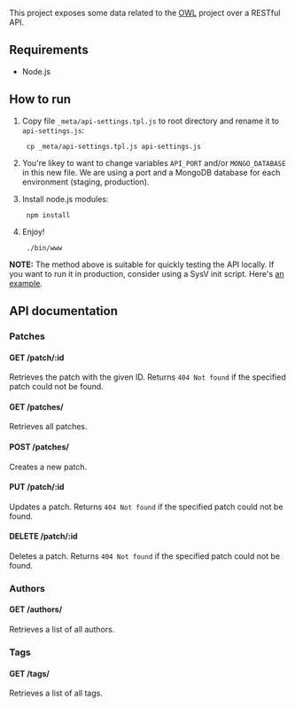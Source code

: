 This project exposes some data related to the [OWL][1] project over a RESTful API.

## Requirements
* Node.js

## How to run
1. Copy file `_meta/api-settings.tpl.js` to root directory and rename it to `api-settings.js`:

        cp _meta/api-settings.tpl.js api-settings.js
2. You're likey to want to change variables `API_PORT` and/or `MONGO_DATABASE` in this new file. We are using a port and a MongoDB database for each environment (staging, production).
3. Install node.js modules:

        npm install
4. Enjoy!

        ./bin/www

**NOTE:** The method above is suitable for quickly testing the API locally. If
you want to run it in production, consider using a SysV init script. Here's [an
example](_meta/init-scripts/owl-api).

## API documentation

### Patches

#### GET /patch/:id
Retrieves the patch with the given ID. Returns `404 Not found` if the specified
patch could not be found.

#### GET /patches/
Retrieves all patches.

#### POST /patches/
Creates a new patch.

#### PUT /patch/:id
Updates a patch. Returns `404 Not found` if the specified patch could not be
found.

#### DELETE /patch/:id
Deletes a patch.  Returns `404 Not found` if the specified patch could not be
found.

### Authors

#### GET /authors/
Retrieves a list of all authors.

### Tags

#### GET /tags/
Retrieves a list of all tags.

[1]: http://hoxtonowl.com/ "Hoxton OpenWare Laboratory"
